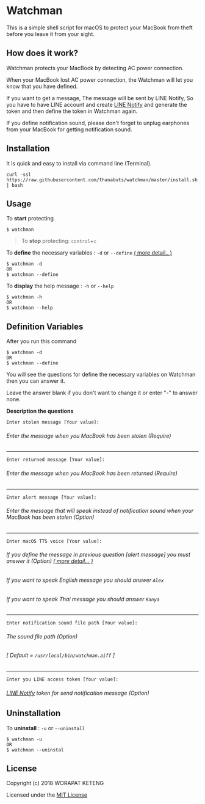# Watchman
This is a simple shell script for macOS to protect your MacBook from theft before you leave it from your sight.

## How does it work?
Watchman protects your MacBook by detecting AC power connection.

When your MacBook lost AC power connection, the Watchman will let you know that you have defined.

If you want to get a message, The message will be sent by LINE Notify, So you have to have LINE account and create [LINE Notify](https://notify-bot.line.me/en/) and generate the token and then define the token in Watchman again.

If you define notification sound, please don't forget to unplug earphones from your MacBook for getting notification sound.

## Installation
It is quick and easy to install via command line (Terminal).
```
curl -ssl https://raw.githubusercontent.com/thanabuts/watchman/master/install.sh | bash
```

## Usage
To **start** protecting
```
$ watchman
```

>To **stop** protecting: `control`+`c`

To **define** the necessary variables : `-d` or `--define` [( more detail.. )](https://github.com/thanabuts/watchman#definition-variables)
```
$ watchman -d
OR
$ watchman --define
```

To **display** the help message : `-h` or `--help`
```
$ watchman -h
OR
$ watchman --help
```

## Definition Variables
After you run this command
```
$ watchman -d
OR
$ watchman --define
```
You will see the questions for define the necessary variables on Watchman then you can answer it.

Leave the answer blank if you don't want to change it or enter "-" to answer none.

**Description the questions**
```
Enter stolen message [Your value]:
```
###### Enter the message when you MacBook has been stolen (Require)
---
```
Enter returned message [Your value]:
```
###### Enter the message when you MacBook has been returned (Require)
---
```
Enter alert message [Your value]:
```
###### Enter the message that will speak instead of notification sound when your MacBook has been stolen (Option)
---
```
Enter macOS TTS voice [Your value]:
```
###### If you define the message in previous question [alert message] you must answer it (Option) [( more detail... )](https://github.com/thanabuts/watchman/blob/master/macOS-TTS-voice.txt)
###### If you want to speak English message you should answer `Alex`
###### If you want to speak Thai message you should answer `Kanya`
---
```
Enter notification sound file path [Your value]:
```
###### The sound file path (Option)
###### [ Default = `/usr/local/bin/watchman.aiff` ]
---
```
Enter you LINE access token [Your value]:
```
###### [LINE Notify](https://notify-bot.line.me/en/) token for send notification message (Option)

## Uninstallation
To **uninstall** :  `-u` or `--uninstall`
```
$ watchman -u
OR
$ watchman --uninstal
```

## License
Copyright (c) 2018 WORAPAT KETENG

Licensed under the [MIT License](https://github.com/thanabuts/watchman/blob/master/LICENSE.md)
